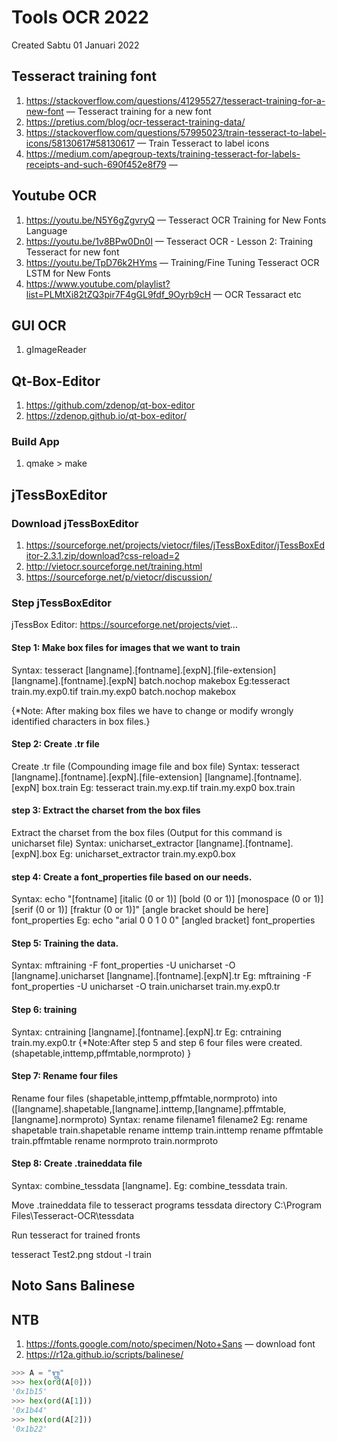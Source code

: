 # Tools OCR 2022
Created Sabtu 01 Januari 2022

Tesseract training font
-----------------------

1. <https://stackoverflow.com/questions/41295527/tesseract-training-for-a-new-font> — Tesseract training for a new font
2. <https://pretius.com/blog/ocr-tesseract-training-data/>
3. <https://stackoverflow.com/questions/57995023/train-tesseract-to-label-icons/58130617#58130617> — Train Tesseract to label icons
4. <https://medium.com/apegroup-texts/training-tesseract-for-labels-receipts-and-such-690f452e8f79> — 


Youtube OCR
-----------

1. <https://youtu.be/N5Y6gZgvryQ> — Tesseract OCR Training for New Fonts Language
2. <https://youtu.be/1v8BPw0Dn0I> — Tesseract OCR - Lesson 2: Training Tesseract for new font
3. <https://youtu.be/TpD76k2HYms>  — Training/Fine Tuning Tesseract OCR LSTM for New Fonts
4. <https://www.youtube.com/playlist?list=PLMtXi82tZQ3pir7F4gGL9fdf_9Oyrb9cH> — OCR Tessaract etc


GUI OCR
-------

1. gImageReader


Qt-Box-Editor
-------------

1. <https://github.com/zdenop/qt-box-editor>
2. <https://zdenop.github.io/qt-box-editor/>


### Build App

1. qmake > make


jTessBoxEditor
--------------

### Download jTessBoxEditor

1. <https://sourceforge.net/projects/vietocr/files/jTessBoxEditor/jTessBoxEditor-2.3.1.zip/download?css-reload=2>
2. <http://vietocr.sourceforge.net/training.html>
3. <https://sourceforge.net/p/vietocr/discussion/>


### Step jTessBoxEditor
jTessBox Editor:  <https://sourceforge.net/projects/viet>...

#### Step 1: Make box files for images that we want to train
Syntax: tesseract [langname].[fontname].[expN].[file-extension] [langname].[fontname].[expN] batch.nochop makebox
Eg:tesseract train.my.exp0.tif train.my.exp0 batch.nochop makebox

{*Note: After making box files we have to change or modify wrongly identified characters in box files.}

#### Step 2: Create .tr file
Create .tr file (Compounding image file and box file)
Syntax: tesseract [langname].[fontname].[expN].[file-extension] [langname].[fontname].[expN] box.train
Eg: tesseract train.my.exp.tif train.my.exp0 box.train

#### step 3: Extract the charset from the box files
Extract the charset from the box files (Output for this command is unicharset file)
Syntax: unicharset_extractor [langname].[fontname].[expN].box 
Eg: unicharset_extractor train.my.exp0.box

#### step 4: Create a font_properties file based on our needs.
Syntax: echo "[fontname] [italic (0 or 1)] [bold (0 or 1)] [monospace (0 or 1)] [serif (0 or 1)] [fraktur (0 or 1)]" [angle bracket should be here] font_properties 
Eg: echo "arial 0 0 1 0 0" [angled bracket] font_properties

#### Step 5: Training the data.
Syntax: mftraining -F font_properties -U unicharset -O [langname].unicharset [langname].[fontname].[expN].tr
Eg: mftraining -F font_properties -U unicharset -O train.unicharset train.my.exp0.tr

#### Step 6: training
Syntax: cntraining [langname].[fontname].[expN].tr
Eg: cntraining train.my.exp0.tr
{*Note:After step 5 and step 6 four files were created.(shapetable,inttemp,pffmtable,normproto) }

#### Step 7: Rename four files
Rename four files (shapetable,inttemp,pffmtable,normproto) into ([langname].shapetable,[langname].inttemp,[langname].pffmtable,[langname].normproto)
Syntax: rename filename1 filename2
Eg:
rename shapetable train.shapetable
rename inttemp train.inttemp
rename pffmtable train.pffmtable
rename normproto train.normproto


#### Step 8: Create .traineddata file
Syntax: combine_tessdata [langname].
Eg: combine_tessdata train.

Move .traineddata file to tesseract programs tessdata directory
C:\Program Files\Tesseract-OCR\tessdata

Run tesseract for trained fronts

tesseract Test2.png stdout -l train

Noto Sans Balinese
------------------

NTB
---

1. <https://fonts.google.com/noto/specimen/Noto+Sans> — download font
2. <https://r12a.github.io/scripts/balinese/>

```python
>>> A = "ᬕ᭄ᬢ"
>>> hex(ord(A[0]))
'0x1b15'
>>> hex(ord(A[1]))
'0x1b44'
>>> hex(ord(A[2]))
'0x1b22'
```
